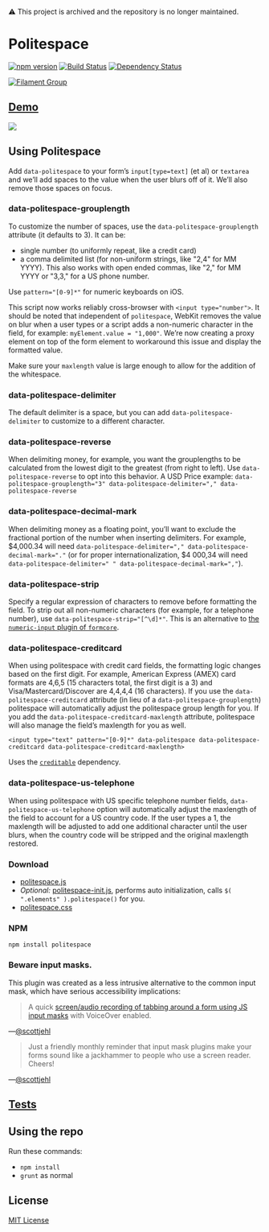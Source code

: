 :warning: This project is archived and the repository is no longer maintained.

# Politespace

[![npm version](https://badge.fury.io/js/politespace.svg)](https://badge.fury.io/js/politespace)
[![Build Status](https://img.shields.io/travis/filamentgroup/politespace/master.svg)](https://travis-ci.org/filamentgroup/politespace)
[![Dependency Status](https://david-dm.org/filamentgroup/politespace.svg?theme=shields.io)](https://david-dm.org/filamentgroup/politespace)

[![Filament Group](http://filamentgroup.com/images/fg-logo-positive-sm-crop.png) ](http://www.filamentgroup.com/)

## [Demo](http://filamentgroup.github.io/politespace/demo/demo.html)

![](assets/politespace.gif)

## Using Politespace

Add `data-politespace` to your form’s `input[type=text]` (et al) or `textarea` and we’ll add spaces to the value when the user blurs off of it. We’ll also remove those spaces on focus.

### data-politespace-grouplength

To customize the number of spaces, use the `data-politespace-grouplength` attribute (it defaults to 3). It can be:

 * single number (to uniformly repeat, like a credit card)
 * a comma delimited list (for non-uniform strings, like "2,4" for MM YYYY). This also works with open ended commas, like "2," for MM YYYY or "3,3," for a US phone number.

Use `pattern="[0-9]*"` for numeric keyboards on iOS.

This script now works reliably cross-browser with `<input type="number">`. It should be noted that independent of `politespace`, WebKit removes the value on blur when a user types or a script adds a non-numeric character in the field, for example: `myElement.value = "1,000"`. We’re now creating a proxy element on top of the form element to workaround this issue and display the formatted value.

Make sure your `maxlength` value is large enough to allow for the addition of the whitespace.

### data-politespace-delimiter

The default delimiter is a space, but you can add `data-politespace-delimiter` to customize to a different character.

### data-politespace-reverse

When delimiting money, for example, you want the grouplengths to be calculated from the lowest digit to the greatest (from right to left). Use `data-politespace-reverse` to opt into this behavior. A USD Price example: `data-politespace-grouplength="3" data-politespace-delimiter="," data-politespace-reverse`

### data-politespace-decimal-mark

When delimiting money as a floating point, you’ll want to exclude the fractional portion of the number when inserting delimiters. For example, $4,000.34 will need `data-politespace-delimiter="," data-politespace-decimal-mark="."` (or for proper internationalization, $4 000,34 will need `data-politespace-delimiter=" " data-politespace-decimal-mark=","`).

### data-politespace-strip

Specify a regular expression of characters to remove before formatting the field. To strip out all non-numeric characters (for example, for a telephone number), use `data-politespace-strip="[^\d]*"`. This is an alternative to [the `numeric-input` plugin of `formcore`](https://github.com/filamentgroup/formcore#numeric-input).

### data-politespace-creditcard

When using politespace with credit card fields, the formatting logic changes based on the first digit. For example, American Express (AMEX) card formats are 4,6,5 (15 characters total, the first digit is a 3) and Visa/Mastercard/Discover are 4,4,4,4 (16 characters). If you use the `data-politespace-creditcard` attribute (in lieu of a `data-politespace-grouplength`) politespace will automatically adjust the politespace group length for you. If you add the `data-politespace-creditcard-maxlength` attribute, politespace will also manage the field’s maxlength for you as well.

`<input type="text" pattern="[0-9]*" data-politespace data-politespace-creditcard data-politespace-creditcard-maxlength>`

Uses the [`creditable`](https://github.com/filamentgroup/creditable) dependency.

### data-politespace-us-telephone

When using politespace with US specific telephone number fields, `data-politespace-us-telephone` option will automatically adjust the maxlength of the field to account for a US country code. If the user types a 1, the maxlength will be adjusted to add one additional character until the user blurs, when the country code will be stripped and the original maxlength restored.

### Download

* [politespace.js](http://filamentgroup.github.io/politespace/dist/politespace.js)
* _Optional:_ [politespace-init.js](http://filamentgroup.github.io/politespace/dist/politespace-init.js), performs auto initialization, calls `$( ".elements" ).politespace()` for you.
* [politespace.css](http://filamentgroup.github.io/politespace/dist/politespace.css)

### NPM

`npm install politespace`


### Beware input masks.

This plugin was created as a less intrusive alternative to the common input mask, which have serious accessibility implications:

> A quick [screen/audio recording of tabbing around a form using JS input masks](https://docs.google.com/file/d/0B9rGmqNcHo-mRGpMS0xQbzVzeGM/edit) with VoiceOver enabled.

—[@scottjehl](https://twitter.com/scottjehl/status/317313054503211010)

> Just a friendly monthly reminder that input mask plugins make your forms sound like a jackhammer to people who use a screen reader. Cheers!

—[@scottjehl](https://twitter.com/scottjehl/statuses/317291417326206976)

## [Tests](http://filamentgroup.github.io/politespace/test/test.html)

## Using the repo

Run these commands:

 * `npm install`
 * `grunt` as normal

## License

[MIT License](http://en.wikipedia.org/wiki/MIT_License)
